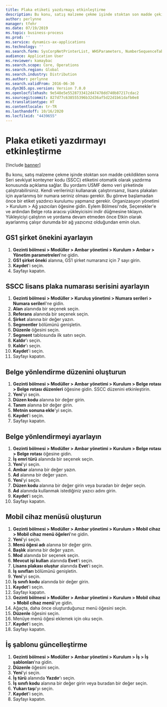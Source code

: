 ```yaml
---
title: Plaka etiketi yazdırmayı etkinleştirme
description: Bu konu, satış malzeme çekme işinde stoktan son madde çekildikten sonra Seri sevkiyat konteyner kodu (SSCC) etiketini otomatik olarak yazdırma konusunda açıklama sağlar.
author: perlynne
manager: tfehr
ms.date: 07/19/2019
ms.topic: business-process
ms.prod: ''
ms.service: dynamics-ax-applications
ms.technology: ''
ms.search.form: SysCorpNetPrinterList, WHSParameters, NumberSequenceTableListPage, NumberSequenceDetails, WHSDocumentRoutingLayout, WHSDocumentRouting, WHSRFMenuItem, WHSRFMenu, WHSWorkTemplateTable, WHSLicensePlateLabelBuildConfig, WHSLicensePlateLabel
audience: Application User
ms.reviewer: kamaybac
ms.search.scope: Core, Operations
ms.search.region: Global
ms.search.industry: Distribution
ms.author: perlynne
ms.search.validFrom: 2016-06-30
ms.dyn365.ops.version: Version 7.0.0
ms.openlocfilehash: 9e548e5e5528733412d47478dd740b87217cdac2
ms.sourcegitcommit: 827d77c638555396b32d36af5d22d1b61dafb0e8
ms.translationtype: HT
ms.contentlocale: tr-TR
ms.lasthandoff: 10/16/2020
ms.locfileid: "4439655"
---
```

# <a name="enable-license-plate-label-printing"></a>Plaka etiketi yazdırmayı etkinleştirme

[!include [banner](../../includes/banner.md)]

Bu konu, satış malzeme çekme işinde stoktan son madde çekildikten sonra Seri sevkiyat konteyner kodu (SSCC) etiketini otomatik olarak yazdırma konusunda açıklama sağlar. Bu yordamı USMF demo veri şirketinde çalıştırabilirsiniz. Kendi verilerinizi kullanarak çalıştırırsanız, lisans plakaları için ayarlanmış bir numara seriniz olması gerekir. Bu göreve başlamadan önce bir etiket yazdırıcı kurulumu yapmanız gerekir. Organizasyon yönetimi > Kurulum > Ağ yazıcıları öğesine gidin. Eylem Bölmesi'nde, Seçenekler'e ve ardından Belge rota aracısı yükleyicisini indir düğmesine tıklayın. Yükleyiciyi çalıştırın ve yordama devam etmeden önce Etkin olarak ayarlanmış çalışır durumda bir ağ yazıcınız olduğundan emin olun.


## <a name="set-up-the-gs1-company-prefix"></a>GS1 şirket önekini ayarlayın
1. **Gezinti bölmesi > Modüller > Ambar yönetimi > Kurulum > Ambar > Yönetim parametreleri**'ne gidin.
2. **GS1 şirket öneki** alanına, GS1 şirket numaranız için 7 sayı girin.
3. **Kaydet**'i seçin.
4. Sayfayı kapatın.

## <a name="setup-the-sscc-license-plate-number-sequence"></a>SSCC lisans plaka numarası serisini ayarlayın
1. **Gezinti bölmesi > Modüller > Kuruluş yönetimi > Numara serileri > Numara serileri**'ne gidin.
2. **Alan** alanında bir seçenek seçin.
3. **Referans** alanında bir seçenek seçin.
4. **Şirket** alanına bir değer yazın.
5. **Segmentler** bölümünü genişletin.
6. **Düzenle** öğesini seçin.
7. **Segment** tablosunda ilk satırı seçin.
8. **Kaldır**'ı seçin.
9. **Kaldır**'ı seçin.
10. **Kaydet**'i seçin.
11. Sayfayı kapatın.

## <a name="create-the-document-route-layout"></a>Belge yönlendirme düzenini oluşturun
1. **Gezinti bölmesi > Modüller > Ambar yönetimi > Kurulum > Belge rotası > Belge rotası düzenleri** öğesine gidin. SSCC düzenini etkinleştirin.  
2. **Yeni**'yi seçin.
3. **Düzen kodu** alanına bir değer girin.
4. **Tanım** alanına bir değer girin.
5. **Metnin sonuna ekle**'yi seçin.
6. **Kaydet**'i seçin.
7. Sayfayı kapatın.

## <a name="set-up-the-document-routing"></a>Belge yönlendirmeyi ayarlayın
1. **Gezinti bölmesi > Modüller > Ambar yönetimi > Kurulum > Belge rotası > Belge rotası** öğesine gidin.
2. **İş emri türü** alanında bir seçenek seçin.
3. **Yeni**'yi seçin.
4. **Ambar** alanına bir değer yazın.
5. **Ad** alanına bir değer yazın.
6. **Yeni**'yi seçin.
7. **Düzen kodu** alanına bir değer girin veya buradan bir değer seçin.
8. **Ad** alanında kullanmak istediğiniz yazıcı adını girin.
9. **Kaydet**'i seçin.
10. Sayfayı kapatın.

## <a name="create-mobile-device-menu"></a>Mobil cihaz menüsü oluşturun
1. **Gezinti bölmesi > Modüller > Ambar yönetimi > Kurulum > Mobil cihaz > Mobil cihaz menü öğeleri**'ne gidin.
2. **Yeni**'yi seçin.
3. **Menü öğesi adı** alanına bir değer girin.
4. **Başlık** alanına bir değer yazın.
5. **Mod** alanında bir seçenek seçin.
6. **Mevcut işi kullan** alanında **Evet**'i seçin.
7. **Lisans plakası oluştur** alanında **Evet**'i seçin.
8. **İş sınıfları** bölümünü genişletin.
9. **Yeni**'yi seçin.
10. **İş sınıfı kodu** alanında bir değer girin.
11. **Kaydet**'i seçin.
12. Sayfayı kapatın.
13. **Gezinti bölmesi > Modüller > Ambar yönetimi > Kurulum > Mobil cihaz > Mobil cihaz menü**'ye gidin.
14. Ağaçta, daha önce oluşturduğunuz menü öğesini seçin.
15. **Düzenle** öğesini seçin.
16. Menüye menü öğesi eklemek için oku seçin.
17. **Kaydet**'i seçin.
18. Sayfayı kapatın.

## <a name="update-a-work-template"></a>İş şablonu güncelleştirme
1. **Gezinti bölmesi > Modüller > Ambar yönetimi > Kurulum > İş > İş şablonları**'na gidin.
2. **Düzenle** öğesini seçin.
3. **Yeni**'yi seçin.
4. **İş türü** alanında **Yazdır**'ı seçin.
5. **İş sınıfı kodu** alanına bir değer girin veya buradan bir değer seçin.
6. **Yukarı taşı**'yı seçin.
7. **Kaydet**'i seçin.
8. Sayfayı kapatın.

